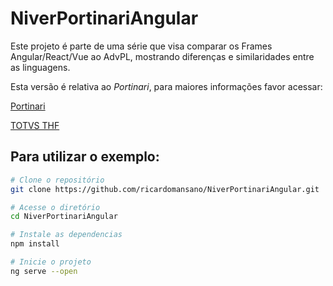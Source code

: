 # NiverPortinariAngular

Este projeto é parte de uma série que visa comparar os Frames Angular/React/Vue ao AdvPL, mostrando diferenças e similaridades entre as linguagens.

Esta versão é relativa ao *Portinari*, para maiores informações favor acessar:

[Portinari](https://portinari.io/)

[TOTVS THF](https://thf.totvs.com.br/home)

## Para utilizar o exemplo:

```bash
# Clone o repositório
git clone https://github.com/ricardomansano/NiverPortinariAngular.git

# Acesse o diretório
cd NiverPortinariAngular

# Instale as dependencias
npm install

# Inicie o projeto
ng serve --open
```
